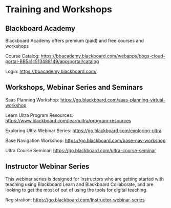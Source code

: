 # Training and Workshops


## Blackboard Academy

Blackboard Academy offers premium (paid) and free courses and workshops

Course Catalog: https://bbacademy.blackboard.com/webapps/bbgs-cloud-portal-BB5a1c513488149/app/portal/catalog

Login: https://bbacademy.blackboard.com/

## Workshops, Webinar Series and Seminars

Saas Planning Workshop: https://go.blackboard.com/saas-planning-virtual-workshop

Learn Ultra Program Resources: https://www.blackboard.com/learnultra/program-resources

Exploring Ultra Webinar Series: https://go.blackboard.com/exploring-ultra

Base Navigation Workshop: https://go.blackboard.com/base-nav-workshop

Ultra Course Seminar: https://go.blackboard.com/ultra-course-seminar

## Instructor Webinar Series

This webinar series is designed for Instructors who are getting started with teaching using Blackboard Learn and Blackboard Collaborate, and are looking to get the most of out of using the tools for digital teaching.

Registration: https://go.blackboard.com/Instructor-webinar-series

